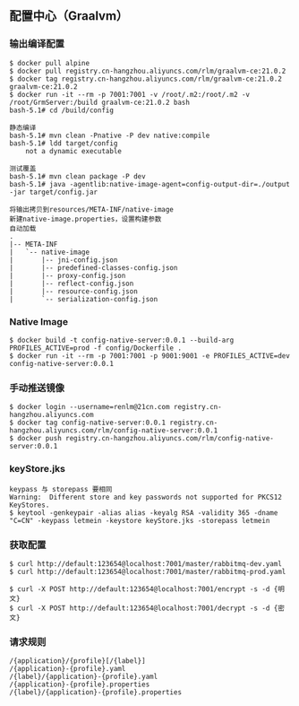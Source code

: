 ## 配置中心（Graalvm）
### 输出编译配置
	$ docker pull alpine
	$ docker pull registry.cn-hangzhou.aliyuncs.com/rlm/graalvm-ce:21.0.2
	$ docker tag registry.cn-hangzhou.aliyuncs.com/rlm/graalvm-ce:21.0.2 graalvm-ce:21.0.2
	$ docker run -it --rm -p 7001:7001 -v /root/.m2:/root/.m2 -v /root/GrmServer:/build graalvm-ce:21.0.2 bash
	bash-5.1# cd /build/config
	
	静态编译
	bash-5.1# mvn clean -Pnative -P dev native:compile
	bash-5.1# ldd target/config
        not a dynamic executable
	
	测试覆盖
	bash-5.1# mvn clean package -P dev
	bash-5.1# java -agentlib:native-image-agent=config-output-dir=./output -jar target/config.jar
	
```	
将输出拷贝到resources/META-INF/native-image
新建native-image.properties，设置构建参数
自动加载
.
|-- META-INF
|   `-- native-image
|       |-- jni-config.json
|       |-- predefined-classes-config.json
|       |-- proxy-config.json
|       |-- reflect-config.json
|       |-- resource-config.json
|       `-- serialization-config.json
```

### Native Image
	$ docker build -t config-native-server:0.0.1 --build-arg PROFILES_ACTIVE=prod -f config/Dockerfile .
	$ docker run -it --rm -p 7001:7001 -p 9001:9001 -e PROFILES_ACTIVE=dev config-native-server:0.0.1
	
### 手动推送镜像
	$ docker login --username=renlm@21cn.com registry.cn-hangzhou.aliyuncs.com
	$ docker tag config-native-server:0.0.1 registry.cn-hangzhou.aliyuncs.com/rlm/config-native-server:0.0.1
	$ docker push registry.cn-hangzhou.aliyuncs.com/rlm/config-native-server:0.0.1
	
### keyStore.jks
	keypass 与 storepass 要相同
	Warning:  Different store and key passwords not supported for PKCS12 KeyStores.
	$ keytool -genkeypair -alias alias -keyalg RSA -validity 365 -dname "C=CN" -keypass letmein -keystore keyStore.jks -storepass letmein
	
### 获取配置
	$ curl http://default:123654@localhost:7001/master/rabbitmq-dev.yaml
	$ curl http://default:123654@localhost:7001/master/rabbitmq-prod.yaml
	
	$ curl -X POST http://default:123654@localhost:7001/encrypt -s -d {明文}
	$ curl -X POST http://default:123654@localhost:7001/decrypt -s -d {密文}
	
### 请求规则

```
/{application}/{profile}[/{label}]
/{application}-{profile}.yaml
/{label}/{application}-{profile}.yaml
/{application}-{profile}.properties
/{label}/{application}-{profile}.properties
```
